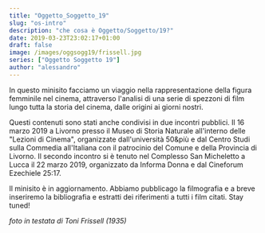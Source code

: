 ```yaml
---
title: "Oggetto_Soggetto_19"
slug: "os-intro"
description: "che cosa è Oggetto/Soggetto/19?"
date: 2019-03-23T23:02:17+01:00
draft: false
image: /images/oggsogg19/frissell.jpg
series: ["Oggetto Soggetto 19"]
author: "alessandro"
---
```


In questo minisito facciamo un viaggio nella rappresentazione della figura femminile nel cinema, attraverso l'analisi di una serie di spezzoni di film lungo tutta la storia del cinema, dalle origini ai giorni nostri.

Questi contenuti sono stati anche condivisi in due incontri pubblici. Il 16 marzo 2019 a Livorno presso il Museo di Storia Naturale all'interno delle "Lezioni di Cinema", organizzate dall'università 50&più e dal Centro Studi sulla Commedia all'Italiana con il patrocinio del Comune e della Provincia di Livorno.
Il secondo incontro si è tenuto nel Complesso San Micheletto a Lucca il 22 marzo 2019, organizzato da Informa Donna e dal Cineforum Ezechiele 25:17.

Il minisito è in aggiornamento. Abbiamo pubblicago la filmografia e a breve inseriremo la bibliografia e estratti dei riferimenti a tutti i film citati. Stay tuned!

_foto in testata di Toni Frissell (1935)_
